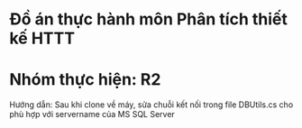 # Đồ án thực hành môn Phân tích thiết kế HTTT
# Nhóm thực hiện: R2
Hướng dẫn:
Sau khi clone về máy, sửa chuỗi kết nối trong file DBUtils.cs cho phù hợp với servername của MS SQL Server
